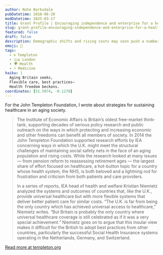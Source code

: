 ```yaml
---
author: Nate Barksdale
pubDatetime: 2018-06-20
modDatetime: 2025-03-17
title: Grant Profile | Encouraging independence and enterprise for a healthy old age
slug: grant-profile-encouraging-independence-and-enterprise-for-a-healthy-old-age
featured: false
draft: false
description: Demographic shifts and rising costs may soon push a number of long-standing social safety nets into peril. An analysis of healthcare in the U.K. and its neighbors explores the problem — and some potential ways forward.
emoji: 👵
tags:
  - 🌀 Templeton
  - 🇬🇧 London
  - 🌍 Health
  - ⚕️ Medicine
haiku: |
  Aging Britain seeks,  
  Flexible care, best practices—  
  Health freedom beckons.
coordinates: [51.5074, -0.1278]
---
```


For the John Templeton Foundation, I wrote about strategies for sustaining healthcare in an aging society.

> The Institute of Economic Affairs is Britain’s oldest free-market think-tank, supporting decades of serious policy research and public outreach on the ways in which protecting and increasing economic and other freedoms can benefit all members of society. In 2014 the John Templeton Foundation supported research efforts by IEA concerning ways in which the U.K. might meet the structural challenges of maintaining social safety nets in the face of an aging population and rising costs. While the research looked at many issues — from pension reform to reassessing retirement ages — the largest share of effort focused on healthcare, a hot-button topic for a country whose health system, the NHS, is both beloved and a lightning rod for frustration and criticism from both patients and care providers.
>
> In a series of reports, IEA head of health and welfare Kristian Niemietz analyzed the systems and outcomes of countries that, like the U.K., provide universal healthcare but with more flexible systems that deliver better patient care for similar costs. “The U.K. is far from being the only country which has achieved universal access to healthcare,” Niemietz writes. “But Britain is probably the only country where universal healthcare coverage is still celebrated as if it was a very special achievement.” Niemietz goes on to argue that this insular view makes it difficult for the British to adopt best practices from other countries, particularly the successful Social Health Insurance systems operating in the Netherlands, Germany, and Switzerland.

[Read more at templeton.org](https://www.templeton.org/grant/encouraging-independence-and-enterprise-for-a-healthy-old-age)
